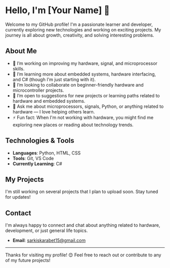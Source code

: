 # Hello, I'm [Your Name] 👋

Welcome to my GitHub profile! I'm a passionate learner and developer, currently exploring new technologies and working on exciting projects. My journey is all about growth, creativity, and solving interesting problems.

## About Me

- 🔭 I’m working on improving my hardware, signal, and microprocessor skills.
- 🌱 I’m learning more about embedded systems, hardware interfacing, and C# (though I'm just starting with it).
- 👯 I’m looking to collaborate on beginner-friendly hardware and microcontroller projects.
- 🤔 I’m open to suggestions for new projects or learning paths related to hardware and embedded systems.
- 💬 Ask me about microprocessors, signals, Python, or anything related to hardware — I love helping others learn.
- ⚡ Fun fact: When I'm not working with hardware, you might find me exploring new places or reading about technology trends.

## Technologies & Tools

- **Languages**: Python, HTML, CSS
- **Tools**: Git, VS Code
- **Currently Learning**: C#

## My Projects

I'm still working on several projects that I plan to upload soon. Stay tuned for updates!

## Contact

I'm always happy to connect and chat about anything related to hardware, development, or just general life topics.

- **Email**: sarkiskarabet15@gmail.com

---

Thanks for visiting my profile! 😊 Feel free to reach out or contribute to any of my future projects!

<!---
Sarkiskarabet/Sarkiskarabet is a ✨ special ✨ repository because its `README.md` (this file) appears on your GitHub profile.
You can click the Preview link to take a look at your changes.
--->
